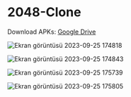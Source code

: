 # 2048-Clone

Download APKs: [Google Drive](https://drive.google.com/drive/folders/1gt929S-dGiFW6MBxv4m8KOZ0hI-i3WJT?usp=drive_link)
 
![Ekran görüntüsü 2023-09-25 174818](https://github.com/ayroh/2048-Clone/assets/76924597/be12159a-07a1-4723-b7a5-bb674b466413)


![Ekran görüntüsü 2023-09-25 174843](https://github.com/ayroh/2048-Clone/assets/76924597/9b02da33-3187-46a0-a417-aa5e0f2d4bf4)


![Ekran görüntüsü 2023-09-25 175739](https://github.com/ayroh/2048-Clone/assets/76924597/c0dba1c8-749f-4ff5-a83e-c71708dd240b)


![Ekran görüntüsü 2023-09-25 175805](https://github.com/ayroh/2048-Clone/assets/76924597/133ecffd-9b84-4be8-ae89-f4c9b49c7a81)
